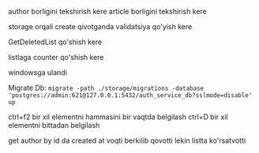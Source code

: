 author borligini tekshirish kere
article borligini tekshirish kere

storage orqali create qivotganda validatsiya qo'yish kere

GetDeletedList qo'shish kere


listlaga counter qo'shish kere

windowsga ulandi


Migrate Db:
```migrate -path ./storage/migrations -database 'postgres://admin:621@127.0.0.1:5432/auth_service_db?sslmode=disable' up```


ctrl+f2  bir xil elementni hammasini bir vaqtda belgilash
ctrl+D bir xil elementni bittadan belgilash



get author by id da created at voqti berkilib qovotti
lekin listta ko'rsatvotti
